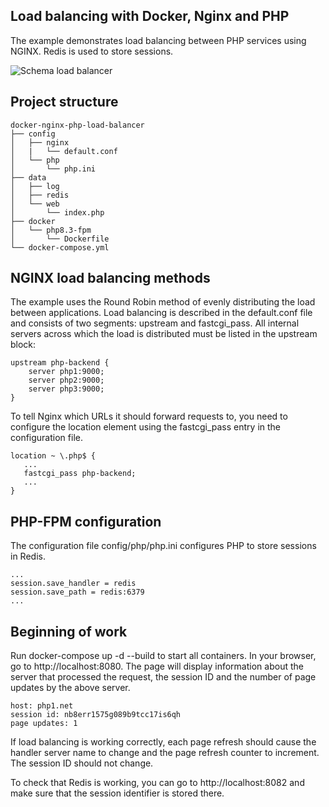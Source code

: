 ## Load balancing with Docker, Nginx and PHP
The example demonstrates load balancing between PHP services using NGINX. 
Redis is used to store sessions.

![Schema load balancer](https://github.com/kyn07c0/docker-nginx-php-load-balancer/assets/50650263/0cdd3c29-ade7-43c8-b535-fdcf76a4367c)

## Project structure
```
docker-nginx-php-load-balancer
├── config
│   ├── nginx
│   |   └── default.conf
│   └── php
│       └── php.ini
├── data
│   ├── log
│   ├── redis
│   └── web
│       └── index.php
├── docker
│   └── php8.3-fpm
│       └── Dockerfile
└── docker-compose.yml
```

## NGINX load balancing methods
The example uses the Round Robin method of evenly distributing the load between applications.
Load balancing is described in the default.conf file and consists of two segments: upstream and fastcgi_pass.
All internal servers across which the load is distributed must be listed in the upstream block:
```
upstream php-backend {
    server php1:9000;
    server php2:9000;
    server php3:9000;
}
```

To tell Nginx which URLs it should forward requests to, you need to configure the location element using the fastcgi_pass entry in the configuration file.
```
location ~ \.php$ {
   ...
   fastcgi_pass php-backend;
   ...
}
```

## PHP-FPM configuration
The configuration file config/php/php.ini configures PHP to store sessions in Redis.
```
...
session.save_handler = redis
session.save_path = redis:6379
...
```

## Beginning of work
Run docker-compose up -d --build to start all containers.
In your browser, go to http://localhost:8080.
The page will display information about the server that processed the request, the session ID and the number of page updates by the above server.
```
host: php1.net
session id: nb8err1575g089b9tcc17is6qh
page updates: 1
```
If load balancing is working correctly, each page refresh should cause the handler server name to change and the page refresh counter to increment. The session ID should not change.

To check that Redis is working, you can go to http://localhost:8082 and make sure that the session identifier is stored there.
